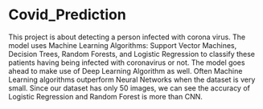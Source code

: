 # Covid_Prediction
This project is about detecting a person infected with corona virus. 
The model uses Machine Learning Algorithms: Support Vector Machines, Decision Trees, Random Forests, and Logistic Regression to classify these patients having being infected with coronavirus or not. 
The model goes ahead to make use of Deep Learning Algorithm as well. 
Often Machine Learning algorithms outperform Neural Networks when the dataset is very small. Since our dataset has only 50 images, we can see the accuracy of Logistic Regression and Random Forest is more than CNN.
